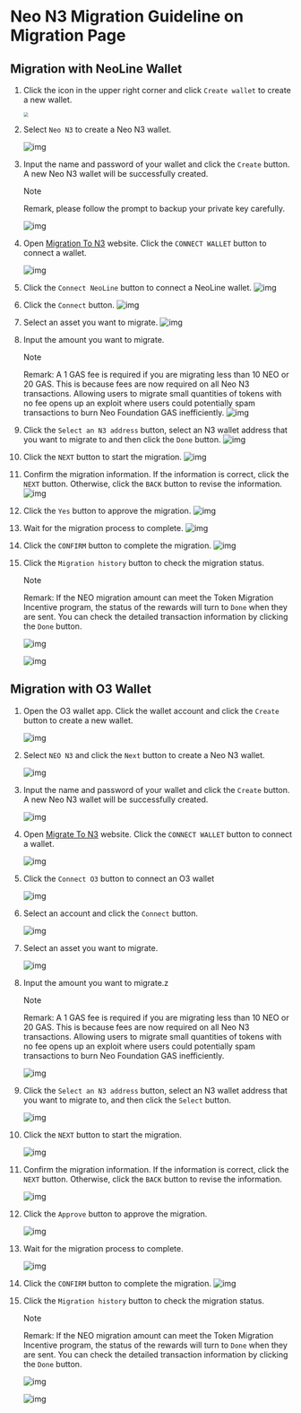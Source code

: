 # Neo N3 Migration Guideline on Migration Page

## Migration with NeoLine Wallet

1. Click the icon in the upper right corner and click `Create wallet` to create a new wallet.

   <img src="https://lh4.googleusercontent.com/h2d2Kr_nVdn-Hpyf10BX7tE3cplB_1fkTrlrOYqr6yk_0vZgSj62Xo-VZs2oi-uOTjs-zMQMr9Y3mmMo0xRjTsfjL6X3bEGtTo0Vl44wNZ6ztE2PrGshpu0lfHskP9n4zfEpwumz" style="zoom:50%;" />

2. Select `Neo N3` to create a Neo N3 wallet.

    ![img](https://lh5.googleusercontent.com/vcfg38Aj-TzM_Ln87LHM_u73cbxQKezE_wGO0sBLI51blb5FVMKO6oPaKJPFR4zZY706p_cIoSxKISUe0pUlZuAYGOUHqQQt6FsHdz4BdzFBMxj_rdT6KzxmKtZ719VdecEHbyEv)

3. Input the name and password of your wallet and click the `Create` button. A new Neo N3 wallet will be successfully created. 
   > [!Note]
   >
   > Remark, please follow the prompt to backup your private key carefully.
   
    ![img](https://lh6.googleusercontent.com/W7Iza5vQaUhFriDqRHKs8vUUw4qd6VkhCcV3BclI4B1DnAxA0NfC-Zx9EzCsQ444wy70fMPmIMpsaETHWL3029fsRy5TSNisw9QLll4ZZI3JPiGO5sdklMrKH9lCUidYtzdV_ARl)

4. Open [Migration To N3](https://migration.neo.org/) website. Click the `CONNECT WALLET` button to connect a wallet.


    ![img](https://lh6.googleusercontent.com/P-AjgATYRrbD9-9antqsR74waEb7_xWywOkNmz4uXU8_ElIrzRNDg_HMwz_AiU6ir3wgXPFQeaxvPmlNis64wnWNLivozmhqVAMe0FFS7e-s6zRDgv-wLq0wNIOd-CJhWHZx3mJa)

5. Click the `Connect NeoLine` button to connect a NeoLine wallet.
    ![img](https://lh4.googleusercontent.com/-5ANhTPM5og28kI9NLtqLMfQqihKDKr1ZiqnkP5j0r0t4brfFgod5mMezm8AcL_yll0iJozucc06isnQm0JzePVMklrQMCo0A5YscNBrxPTfaj-o3-3xXZJ9E07HQyO_ri1HcSmv)

6. Click the `Connect` button.
    ![img](https://lh5.googleusercontent.com/CC3JDfzXSAucuJNBtZQngjw9pa2pLcwxpd8FskdGVskAWnh5d9DteQjHj5g5LXGnhme5FAZasFxDaYR1e_HtDfIWBl2x9JYU23k3jW2COiEstZCSUmWAdsoiS7ZN3qZymThEpeWc)

7. Select an asset you want to migrate.
    ![img](https://lh3.googleusercontent.com/TcYha_0B8pwRpHvjzHLEaq0VtGdP4l7znun1DO_vLUJlfKzyRdfGxgbo24gqY5oc7pETvEAHtrzpYEilgvT72aLqovjbh1qOEQW22XRKG0ldlG2d1XFDL65kI3H54rLeU2c_Xsqy)

8. Input the amount you want to migrate. 
   > [!Note]
   >
   > Remark: A 1 GAS fee is required if you are migrating less than 10 NEO or 20 GAS. This is because fees are now required on all Neo N3 transactions. Allowing users to migrate small quantities of tokens with no fee opens up an exploit where users could potentially spam transactions to burn Neo Foundation GAS inefficiently.
    ![img](https://lh5.googleusercontent.com/pH5Kvn2wUJC7m1WBXFCW5K0VP582BqoptBZ39ZESJnOKXrElcm_J71YUTAeaqdLT6eSBMr6submBbFACHyucwC9IPeURvWbe03PFHcPs-uM3exSnRNvIQpiEP9NWPDpZohhTwTTX)

9. Click the `Select an N3 address` button, select an N3 wallet address that you want to migrate to and then click the `Done` button.
    ![img](https://lh3.googleusercontent.com/zQ1obLYPvQYEsMeF_hx9VwHmbhfL4dA7ULiQqA33xcpOHH6TPmbODr77JBN7RJlaIflGIohBJ7H3LkoePAu4HOUcCQEOG-KZUwF7K3j0r9dGAY6qjuPBQUH-tx3MOc_mQtkgA6YJ)

10. Click the `NEXT` button to start the migration.
    ![img](https://lh6.googleusercontent.com/Y2ZWeB2Vr_EUyBfwf0upBatLYewsVfPZ2kiz7eA3oWGbodaATdeiNxO4FbOUQgZpAvffisyNYmi3Ap8KOwaa8b1cP-U_ghwEdfzawtQW8zRxPEUEJoF7aNU2lcANBP9iq0chtEZL)

11. Confirm the migration information. If the information is correct, click the `NEXT` button. Otherwise, click the `BACK` button to revise the information.
    ![img](https://lh4.googleusercontent.com/wkgWCX6_uo4iJ64EJ0HecsLdws4PIZGggnTa_6LaFtiqazMhzeMTAA4Cl6LyW_9E4i6xFMI012EHwCNqhNdNGph-Awt4StLPGLHn21xC-Vo_rGUxygaBB8W0Ji_aUb-sYzRHaRP7)

12. Click the `Yes` button to approve the migration. 
    ![img](https://lh6.googleusercontent.com/xF-4zZEUMlvrsq6FAB97efZMCkhyBeJh-O4XzoJIxf-KLrr7qgcLYCdaoB6Rzhv0IMRTPjT-gE-IEtFHjizUJFOX_w2kGsdA65fFGhEHEqhu0oCaCP99ZCol-brMikDHg99gMtHe)

13. Wait for the migration process to complete.
    ![img](https://lh6.googleusercontent.com/0JAsjzC07eUqKFDm0owtSYizbLNGdkikw5UGXWVjPfXJkWa4iOPTbCoqHxTk5tmLhKgi4l7TLOALYKdjwElFrU2AricXe87FkI_FpmKiFF7PV4a4L2SnwvP06IcIOP2bgV9ipbyJ)

14. Click the `CONFIRM` button to complete the migration.
    ![img](https://lh4.googleusercontent.com/7PyT08oj1J0QNQu6IBIy-bCXVY8N3QzAVjO8KqEfcDmTmAd393ZrVHQcuVP1hAAmaadX-Ke98omIgcBvPJ_wm9QC-SxxC3kE9BwQ23wA7Z43d1F6Jozqe4NWtHIPvoaksqsatHxT)

15. Click the `Migration history` button to check the migration status.

    > [!Note]
    >
    > Remark: If the NEO migration amount can meet the Token Migration Incentive program, the status of the rewards will turn to `Done` when they are sent. You can check the detailed transaction information by clicking the `Done` button.

    ![img](https://lh3.googleusercontent.com/0I8Lc1R1JYIUNQtP1EvlXPuGxJQF6BiNBZdAHKl2RDyXeRnILwLXxbONzfsW2dep4-yHDh_DqDC8jkn_vYA1q7m7lWtIBI2-a8wEZDdfMHeU-eaSijUBDPy5AASmGy8XgmsBCG5y)

    ![img](https://lh3.googleusercontent.com/IOmk46U7Sl8L5rIhjl24cMRuYenyxj-Y6kpuoIXm1kbY6Co53KNUw7epl5_B8OUIN9OZsoVPFzOFdr6-N912hgeuWzNO-GYzgxlxXg2LgJ9QRveT6gGrYrMO9M1OIbk9dKt50fRJ)

    

## Migration with O3 Wallet

1. Open the O3 wallet app. Click the wallet account and click the `Create` button to create a new wallet.

    ![img](https://lh5.googleusercontent.com/x_42WXUSIP9mrDXeZhARQAMkiaH9tEIsnQQ8QtX-8Z3hQosSv3MYVI3IZTBPaxqAwknBzi7hHet5I9C-v8jYbmBMizTwatUlY_ldLof9atjA-OKfm6j7hHaZHGWvvhUWFUnTgB7W)

2. Select `NEO N3` and click the `Next` button to create a Neo N3 wallet.
    
    ![img](https://lh4.googleusercontent.com/MRUJtp1wOhE_jGOW9SeLEYwVdZfh7_6jgHaAs__pSwiO8kfAZW3PkT-uV5Cwbtt1N0kgmsgj9VMdVL8Og0sdbMlhDVojA9cSGz8UO6U7Y0z6RB-9G5QC4QI-aYcdarcaj6aRCELL)

3. Input the name and password of your wallet and click the `Create` button. A new Neo N3 wallet will be successfully created. 
   
    ![img](https://lh6.googleusercontent.com/0Q80JjR1dX7IQxXvtej5LfT2x_2StSycb2fweeZMs554Q-h5VZTsGTdNmlgWSVcIIOPUzou3Kmj_zQp_Jh6Ss-uW9vZsQKX2n-QSf5XDWfQveI1hoRO0wENGw47pw2UYmrZLCvGG)

4. Open [Migrate To N3](https://migration.neo.org/) website. Click the `CONNECT WALLET` button to connect a wallet.

    ![img](https://lh6.googleusercontent.com/P-AjgATYRrbD9-9antqsR74waEb7_xWywOkNmz4uXU8_ElIrzRNDg_HMwz_AiU6ir3wgXPFQeaxvPmlNis64wnWNLivozmhqVAMe0FFS7e-s6zRDgv-wLq0wNIOd-CJhWHZx3mJa)

5. Click the `Connect O3` button to connect an O3 wallet

    ![img](https://lh6.googleusercontent.com/HJ9CFaejyXh1l-lT2av39Qckp5HQb3RPkvoUwgWzNJF5cz_82_KUsIRBgCkfTiOxMrcKfXV9hbS1b6VlUGWZjxk145zGRI3VTW7yDSJo4FZNkmDGFEM5YuT7t99recnUh1aZ8lSk)

6. Select an account and click the `Connect` button.

    ![img](https://lh3.googleusercontent.com/4MvVViuVPptJXI9QVlGWet0R59JoA9YHqLO5pcnnhCfNVkZV7uyYGmYkr2pcU4CJOCsyX-6-KQHHJCL2l8QQXKXoI4H63jPaJ6cvvhR9ZoVuu8Quaor90UmI0Z-pqapvBPdlpliU)
7. Select an asset you want to migrate.

    ![img](https://lh3.googleusercontent.com/lVlVLiYhqRTmGvuIfMgTVqbJ2uDJTpSMolp2a9hFpyTc71DiUtXbj2mfehAbaGwzEiE7rApFwrKVWijI4_0Yjr67SgquHxSkSQKL97r7lENDfgK9uW17FfBwnZOoEt71nDK7ACPK)

8. Input the amount you want to migrate.z
   > [!Note]
   >
   > Remark: A 1 GAS fee is required if you are migrating less than 10 NEO or 20 GAS. This is because fees are now required on all Neo N3 transactions. Allowing users to migrate small quantities of tokens with no fee opens up an exploit where users could potentially spam transactions to burn Neo Foundation GAS inefficiently.

    ![img](https://lh5.googleusercontent.com/pH5Kvn2wUJC7m1WBXFCW5K0VP582BqoptBZ39ZESJnOKXrElcm_J71YUTAeaqdLT6eSBMr6submBbFACHyucwC9IPeURvWbe03PFHcPs-uM3exSnRNvIQpiEP9NWPDpZohhTwTTX)

9. Click the `Select an N3 address` button, select an N3 wallet address that you want to migrate to, and then click the `Select` button.

    ![img](https://lh3.googleusercontent.com/_smYJ0m-JaNlUndJV6CrFx2wx72pF8cLWhbItFOfcHsH8o9Br6C-ieSPwV6TMd-XJua2Lc8oDx2Nay0ZCrQqSLUqLQIUrGeqw0p2KRqyvWng5LPE_vJ4Z0NOIQ8paEQXximH_UVO)

10. Click the `NEXT` button to start the migration.
   
    ![img](https://lh6.googleusercontent.com/Y2ZWeB2Vr_EUyBfwf0upBatLYewsVfPZ2kiz7eA3oWGbodaATdeiNxO4FbOUQgZpAvffisyNYmi3Ap8KOwaa8b1cP-U_ghwEdfzawtQW8zRxPEUEJoF7aNU2lcANBP9iq0chtEZL)

11. Confirm the migration information. If the information is correct, click the `NEXT` button. Otherwise, click the `BACK` button to revise the information.

    ![img](https://lh4.googleusercontent.com/wkgWCX6_uo4iJ64EJ0HecsLdws4PIZGggnTa_6LaFtiqazMhzeMTAA4Cl6LyW_9E4i6xFMI012EHwCNqhNdNGph-Awt4StLPGLHn21xC-Vo_rGUxygaBB8W0Ji_aUb-sYzRHaRP7)

12. Click the `Approve` button to approve the migration. 

    ![img](https://lh4.googleusercontent.com/Mj_FPxf2X4pGSIS7QCiVmmQMlpPL-KHP-Zs8jMGWgjOScRuRB9hIKgpwYZ23Dl8eamXOCWBYWlyT0j6jUK7-rt44eR2G27Tem4I_4O1p_FZIQNiX7qPgRvFECNseuQKfALIz9Fb-)

13. Wait for the migration process to complete.

    ![img](https://lh6.googleusercontent.com/0JAsjzC07eUqKFDm0owtSYizbLNGdkikw5UGXWVjPfXJkWa4iOPTbCoqHxTk5tmLhKgi4l7TLOALYKdjwElFrU2AricXe87FkI_FpmKiFF7PV4a4L2SnwvP06IcIOP2bgV9ipbyJ)

14. Click the `CONFIRM` button to complete the migration.
    ![img](https://lh4.googleusercontent.com/7PyT08oj1J0QNQu6IBIy-bCXVY8N3QzAVjO8KqEfcDmTmAd393ZrVHQcuVP1hAAmaadX-Ke98omIgcBvPJ_wm9QC-SxxC3kE9BwQ23wA7Z43d1F6Jozqe4NWtHIPvoaksqsatHxT)

15. Click the `Migration history` button to check the migration status.
    
    > [!Note]
    >
    > Remark: If the NEO migration amount can meet the Token Migration Incentive program, the status of the rewards will turn to `Done` when they are sent. You can check the detailed transaction information by clicking the `Done` button.
     
    ![img](https://lh3.googleusercontent.com/0I8Lc1R1JYIUNQtP1EvlXPuGxJQF6BiNBZdAHKl2RDyXeRnILwLXxbONzfsW2dep4-yHDh_DqDC8jkn_vYA1q7m7lWtIBI2-a8wEZDdfMHeU-eaSijUBDPy5AASmGy8XgmsBCG5y)

    ![img](https://lh4.googleusercontent.com/mDMjBKZhfNAF-twvdOHs9fU1OJDTL5jf3JT5wiQNva3WCKE9dJlCT0_DVBgRYoRDZ51QeqLgfki3fmBQNPvxeWMGGf6g1nIjlvOU4yI9utvk926tTFxlkT9URJTNwsYJ1HDakxfL)